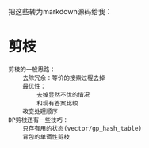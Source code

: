 把这些转为markdown源码给我：
# 剪枝
```
剪枝的一般思路：
	去除冗余：等价的搜索过程去掉
	最优性：
		去掉显然不优的情况
		和现有答案比较
	改变处理顺序
DP剪枝还有一些技巧：
	只存有用的状态(vector/gp_hash_table)
	背包的单调性剪枝

```